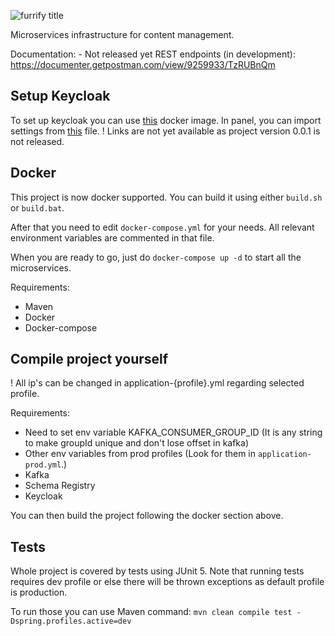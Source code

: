 ![furrify title](https://user-images.githubusercontent.com/33985207/133672173-2d7ff06e-6f94-4742-a201-c54a85c5839a.png)

Microservices infrastructure for content management.

Documentation: - Not released yet REST endpoints (in
development): https://documenter.getpostman.com/view/9259933/TzRUBnQm

## Setup Keycloak

To set up keycloak you can use [this](#) docker image. In panel, you can import settings from [this](#) file.
! Links are not yet available as project version 0.0.1 is not released.

## Docker

This project is now docker supported. You can build it using either `build.sh` or `build.bat`.

After that you need to edit `docker-compose.yml` for your needs. All relevant environment variables are commented in
that file.

When you are ready to go, just do `docker-compose up -d` to start all the microservices.

Requirements:

- Maven
- Docker
- Docker-compose

## Compile project yourself

! All ip's can be changed in application-{profile}.yml regarding selected profile.

Requirements:

- Need to set env variable KAFKA_CONSUMER_GROUP_ID (It is any string to make groupId unique and don't lose offset in
  kafka)
- Other env variables from prod profiles (Look for them in `application-prod.yml`.)
- Kafka
- Schema Registry
- Keycloak

You can then build the project following the docker section above.

## Tests

Whole project is covered by tests using JUnit 5. Note that running tests requires dev profile or else there will be
thrown exceptions as default profile is production.

To run those you can use Maven command: `mvn clean compile test -Dspring.profiles.active=dev`
